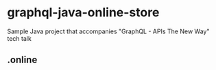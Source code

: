 # graphql-java-online-store
Sample Java project that accompanies "GraphQL - APIs The New Way" tech talk
## .online
